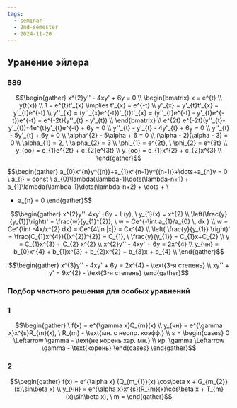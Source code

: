 ```yaml
---
tags:
  - seminar
  - 2nd-semester
  - 2024-11-20
---
```



## Уранение эйлера
### 589

$$\begin{gather}
x^{2}y'' - 4xy' + 6y = 0 \\
\begin{bmatrix}
x = e^{t} \\
y(t(x)) \\
1 = e^{t}t'_{x} \implies t'_{x} = e^{-t} \\
y'_{x} = y'_{t}t'_{x} = y'_{t}e^{-t} \\
y''_{x} = (y''_{x}e^{-t})'_{t}t'_{x} = (y''_{t}e^{-t} - y'_{t}e^{-t})e^{-t} = e^{-2t}(y''_{t} - y'_{t}) \\
\end{bmatrix} \\
e^{2t} e^{-2t}(y''_{t}-y'_{t})-4e^{t}y'_{t}e^{-t} + 6y = 0 \\
y''_{t} - y'_{t} - 4y'_{t} + 6y = 0 \\
y''_{t} - 5y'_{t} + 6y = 0 \\
\alpha^{2} - 5\alpha + 6 = 0 \\
(\alpha - 2)(\alpha - 3) = 0 \\
\alpha_{1} = 2, \ \alpha_{2} = 3 \\
\phi_{1} = e^{2t}, \ \phi_{2} = e^{3t} \\
y_{оо} = c_{1}e^{2t} + c_{2}e^{3t} \\
y_{оо} = c_{1}x^{2} + c_{2}x^{3} \\
\end{gather}$$

$$\begin{gather}
a_{0}x^{n}y^{(n)}+a_{1}x^{n-1}y^{(n-1)}+\dots+a_{n}y = 0 \\
a_{i} = const \\
a_{0}\lambda(\lambda-1)\dots(\lambda-n+1) + a_{1}\lambda(\lambda-1)\dots(\lambda-n+2) + \dots + \\
+ a_{n} = 0
\end{gather}$$

$$\begin{gather}
x^{2}y''-4xy'+6y = L(y), \ y_{1}(x) = x^{2} \\
\left(\frac{y}{y_{1}}\right)' = \frac{w}{y_{1}^{2}}, \ w = Ce^{-\int a_{1}/a_{0} \, dx } \\
w = Ce^{\int -4x/x^{2} dx} = Ce^{4\ln |x|} = Cx^{4} \\
\left( \frac{y}{y_{1}} \right)' = \frac{C_{1}x^{4}}{(x^{2})^{2}} = C_{1}, \ \frac{y}{y_{1}} = C_{1}x+C_{2} \\
y = C_{1}x^{3} + C_{2} x^{2} \\
x^{2}y'' - 4xy' + 6y = 2x^{4} \\
y_{чн} = b_{0}x^{4} + b_{1}x^{3} + b_{2}x^{2} + b_{3}x + b_{4} \\
\end{gather}$$

$$\begin{gather}
x^{3}y'' - 4xy' + 6y = 2x^{4} - \text{3-я степень} \\
xy'' + y' = 9x^{2} - \text{3-я степень}
\end{gather}$$

### Подбор частного решения для особых уравнений

### 1

$$\begin{gather}
\ f(x) = e^{\gamma x}Q_{m}(x) \\
y_{чн} = e^{\gamma x}x^{s}R_{m}(x), \ R_{m} - \text{мн. с неопр. коэфф.} \\
s = \begin{cases}
0 \Leftarrow \gamma - \text{не корень хар. мн.} \\
кр. \gamma \Leftarrow \gamma - \text{корень}
\end{cases}
\end{gather}$$

### 2

$$\begin{gather}
f(x) = e^{\alpha x} (Q_{m_{1}}(x) \cos\beta x + G_{m_{2}}(x)\sin\beta x) \\
y_{чн} = e^{\alpha x}x^{s}(R_{m}(x)\cos\beta x + T_{m}(x)\sin\beta x), \ m = 
\end{gather}$$